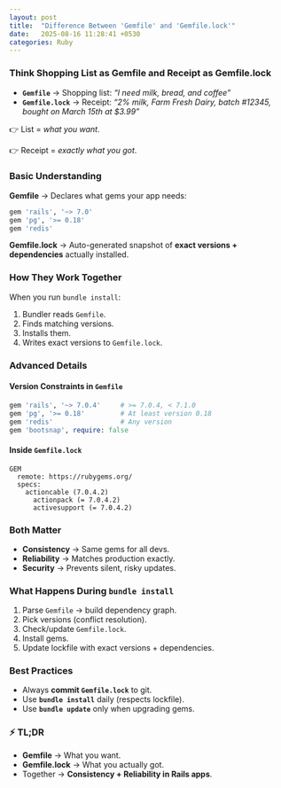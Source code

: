```yaml
---
layout: post
title:  "Difference Between 'Gemfile' and 'Gemfile.lock'"
date:   2025-08-16 11:28:41 +0530
categories: Ruby
---
```


### Think Shopping List as Gemfile and Receipt as Gemfile.lock
- **`Gemfile`** → Shopping list: *“I need milk, bread, and coffee”*
- **`Gemfile.lock`** → Receipt: *“2% milk, Farm Fresh Dairy, batch #12345, bought on March 15th at $3.99”*

👉 List = *what you want*.

👉 Receipt = *exactly what you got*.

### Basic Understanding
**Gemfile** → Declares what gems your app needs:

```ruby
gem 'rails', '~> 7.0'
gem 'pg', '>= 0.18'
gem 'redis'
```

**Gemfile.lock** → Auto-generated snapshot of **exact versions + dependencies** actually installed.

### How They Work Together

When you run `bundle install`:

1. Bundler reads `Gemfile`.
2. Finds matching versions.
3. Installs them.
4. Writes exact versions to `Gemfile.lock`.

### Advanced Details

#### Version Constraints in `Gemfile`

```ruby
gem 'rails', '~> 7.0.4'     # >= 7.0.4, < 7.1.0
gem 'pg', '>= 0.18'         # At least version 0.18
gem 'redis'                 # Any version
gem 'bootsnap', require: false
```

#### Inside `Gemfile.lock`

```
GEM
  remote: https://rubygems.org/
  specs:
    actioncable (7.0.4.2)
      actionpack (= 7.0.4.2)
      activesupport (= 7.0.4.2)
```

### Both Matter

* **Consistency** → Same gems for all devs.
* **Reliability** → Matches production exactly.
* **Security** → Prevents silent, risky updates.

### What Happens During `bundle install`

1. Parse `Gemfile` → build dependency graph.
2. Pick versions (conflict resolution).
3. Check/update `Gemfile.lock`.
4. Install gems.
5. Update lockfile with exact versions + dependencies.

### Best Practices

* Always **commit `Gemfile.lock`** to git.
* Use **`bundle install`** daily (respects lockfile).
* Use **`bundle update`** only when upgrading gems.

### ⚡ TL;DR

* **Gemfile** → What you want.
* **Gemfile.lock** → What you actually got.
* Together → **Consistency + Reliability in Rails apps**.
